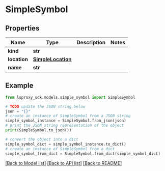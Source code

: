 # SimpleSymbol


## Properties

Name | Type | Description | Notes
------------ | ------------- | ------------- | -------------
**kind** | **str** |  | 
**location** | [**SimpleLocation**](SimpleLocation.md) |  | 
**name** | **str** |  | 

## Example

```python
from lsproxy_sdk.models.simple_symbol import SimpleSymbol

# TODO update the JSON string below
json = "{}"
# create an instance of SimpleSymbol from a JSON string
simple_symbol_instance = SimpleSymbol.from_json(json)
# print the JSON string representation of the object
print(SimpleSymbol.to_json())

# convert the object into a dict
simple_symbol_dict = simple_symbol_instance.to_dict()
# create an instance of SimpleSymbol from a dict
simple_symbol_from_dict = SimpleSymbol.from_dict(simple_symbol_dict)
```
[[Back to Model list]](../README.md#documentation-for-models) [[Back to API list]](../README.md#documentation-for-api-endpoints) [[Back to README]](../README.md)



